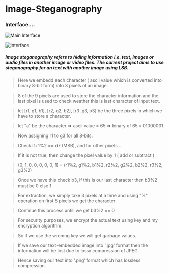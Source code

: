 # Image-Steganography

### Interface....

![Main Interface](https://user-images.githubusercontent.com/68480967/89532737-e4071580-d80f-11ea-94b8-4b5d3d7869e0.jpg)

![Interface](https://user-images.githubusercontent.com/68480967/89532340-46abe180-d80f-11ea-939f-5e4342d632a1.jpg)

##### Image steganography refers to hiding information i.e. text, images or audio files in another image or video files. The current project aims to use steganography for an text with another image using LSB.

> Here we embedd each character ( ascii value which is converted into binary 8-bit form) into 3 pixels of an image.

> 8 of the 9 pixels are used to store the character information and the last pixel is used to check weather this is last character of input text.

> let [r1, g1, b1], [r2, g2, b2], [r3 ,g3, b3] be the three pixels in which we have to store a character.

> let "a" be the character => ascii value = 65 => binary of 65 = 01000001

> Now assigning r1 to g3 for all 8-bits.

> Check if r1%2 == d7 (MSB), and for other pixels...

> If it is not true, then change the pixel value by 1 ( add or subtract )

> (0, 1, 0, 0, 0, 0, 0, 1) = (r1%2, g1%2, b1%2, r2%2, g2%2, b2%2, r3%2, g3%2)

> Once we have this check b3, if this is our last character then b3%2 must be 0 else 1

> For extraction, we simply take 3 pixels at a time and using "%" operation on first 8 pixels we get the character

> Continue this process untill we get b3%2 == 0



> For security purposes, we encrypt the actual text using key and my encryption algorithm.

> So if we use the wromng key we will get garbage values.



> If we save our text-embedded image into '.jpg' format then the information will be lost due to lossy compression of JPEG.

> Hence saving our text into '.png' format which has lossless compression.
